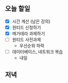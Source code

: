 ## 오늘 할일

- [x] 시간 계산 (남은 강의)
- [x] 원티드 신청하기
- [x] 메가테라 과제하기
- [ ] 원티드 사전과제
    - 우선순위 하락
- [ ] 데이터베이스, 네트워크 복습
    - 내일



## 저녁


